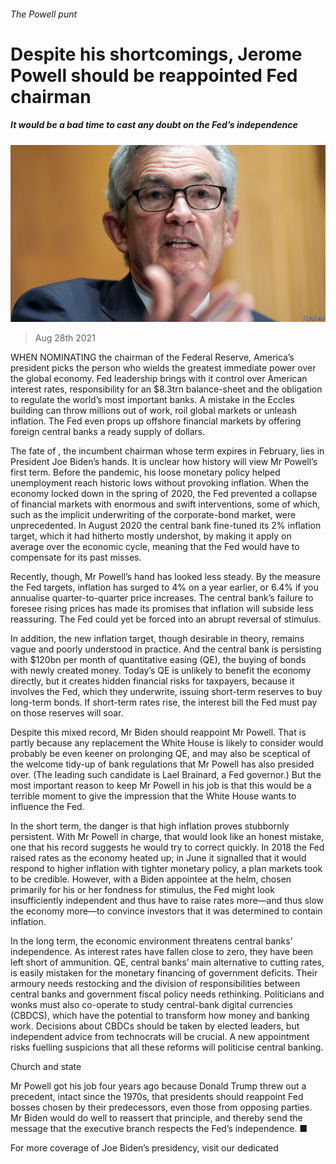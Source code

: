 ###### The Powell punt

# Despite his shortcomings, Jerome Powell should be reappointed Fed chairman 

##### It would be a bad time to cast any doubt on the Fed’s independence 

![image](images/20210828_ldp502.jpg) 

> Aug 28th 2021 

WHEN NOMINATING the chairman of the Federal Reserve, America’s president picks the person who wields the greatest immediate power over the global economy. Fed leadership brings with it control over American interest rates, responsibility for an $8.3trn balance-sheet and the obligation to regulate the world’s most important banks. A mistake in the Eccles building can throw millions out of work, roil global markets or unleash inflation. The Fed even props up offshore financial markets by offering foreign central banks a ready supply of dollars.

The fate of , the incumbent chairman whose term expires in February, lies in President Joe Biden’s hands. It is unclear how history will view Mr Powell’s first term. Before the pandemic, his loose monetary policy helped unemployment reach historic lows without provoking inflation. When the economy locked down in the spring of 2020, the Fed prevented a collapse of financial markets with enormous and swift interventions, some of which, such as the implicit underwriting of the corporate-bond market, were unprecedented. In August 2020 the central bank fine-tuned its 2% inflation target, which it had hitherto mostly undershot, by making it apply on average over the economic cycle, meaning that the Fed would have to compensate for its past misses.


Recently, though, Mr Powell’s hand has looked less steady. By the measure the Fed targets, inflation has surged to 4% on a year earlier, or 6.4% if you annualise quarter-to-quarter price increases. The central bank’s failure to foresee rising prices has made its promises that inflation will subside less reassuring. The Fed could yet be forced into an abrupt reversal of stimulus.

In addition, the new inflation target, though desirable in theory, remains vague and poorly understood in practice. And the central bank is persisting with $120bn per month of quantitative easing (QE), the buying of bonds with newly created money. Today’s QE is unlikely to benefit the economy directly, but it creates hidden financial risks for taxpayers, because it involves the Fed, which they underwrite, issuing short-term reserves to buy long-term bonds. If short-term rates rise, the interest bill the Fed must pay on those reserves will soar.

Despite this mixed record, Mr Biden should reappoint Mr Powell. That is partly because any replacement the White House is likely to consider would probably be even keener on prolonging QE, and may also be sceptical of the welcome tidy-up of bank regulations that Mr Powell has also presided over. (The leading such candidate is Lael Brainard, a Fed governor.) But the most important reason to keep Mr Powell in his job is that this would be a terrible moment to give the impression that the White House wants to influence the Fed.

In the short term, the danger is that high inflation proves stubbornly persistent. With Mr Powell in charge, that would look like an honest mistake, one that his record suggests he would try to correct quickly. In 2018 the Fed raised rates as the economy heated up; in June it signalled that it would respond to higher inflation with tighter monetary policy, a plan markets took to be credible. However, with a Biden appointee at the helm, chosen primarily for his or her fondness for stimulus, the Fed might look insufficiently independent and thus have to raise rates more—and thus slow the economy more—to convince investors that it was determined to contain inflation.

In the long term, the economic environment threatens central banks’ independence. As interest rates have fallen close to zero, they have been left short of ammunition. QE, central banks’ main alternative to cutting rates, is easily mistaken for the monetary financing of government deficits. Their armoury needs restocking and the division of responsibilities between central banks and government fiscal policy needs rethinking. Politicians and wonks must also co-operate to study central-bank digital currencies (CBDCS), which have the potential to transform how money and banking work. Decisions about CBDCs should be taken by elected leaders, but independent advice from technocrats will be crucial. A new appointment risks fuelling suspicions that all these reforms will politicise central banking.

Church and state

Mr Powell got his job four years ago because Donald Trump threw out a precedent, intact since the 1970s, that presidents should reappoint Fed bosses chosen by their predecessors, even those from opposing parties. Mr Biden would do well to reassert that principle, and thereby send the message that the executive branch respects the Fed’s independence. ■

For more coverage of Joe Biden’s presidency, visit our dedicated 


